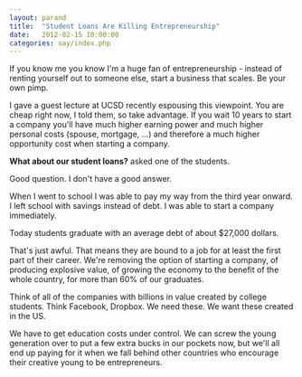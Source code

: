 ```yaml
---
layout: parand
title:  "Student Loans Are Killing Entrepreneurship"
date:   2012-02-15 10:00:00
categories: say/index.php
---
```

If you know me you know I'm a huge fan of entrepreneurship - instead of renting yourself out to someone else, start a business that scales. Be your own pimp.

I gave a guest lecture at UCSD recently espousing this viewpoint. You are cheap right now, I told them, so take advantage. If you wait 10 years to start a company you'll have much higher earning power and much higher personal costs \(spouse, mortgage, …\) and therefore a much higher opportunity cost when starting a company.

**What about our student loans?** asked one of the students.

Good question. I don't have a good answer. 

When I went to school I was able to pay my way from the third year onward. I left school with savings instead of debt. I was able to start a company immediately.

Today students graduate with an average debt of about $27,000 dollars.

That's just awful. That means they are bound to a job for at least the first part of their career. We're removing the option of starting a company, of producing explosive value, of growing the economy to the benefit of the whole country, for more than 60% of our graduates. 

Think of all of the companies with billions in value created by college students. Think Facebook, Dropbox. We need these. We want these created in the US.

We have to get education costs under control. We can screw the young generation over to put a few extra bucks in our pockets now, but we'll all end up paying for it when we fall behind other countries who encourage their creative young to be entrepreneurs.
